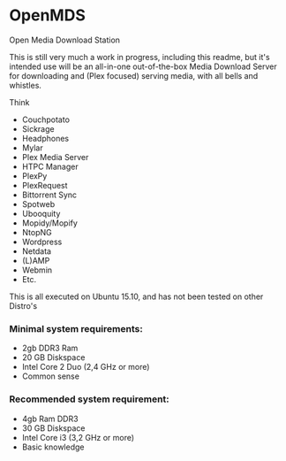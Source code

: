 # OpenMDS
Open Media Download Station

This is still very much a work in progress, including this readme, but it's intended use will be an all-in-one out-of-the-box Media Download Server for downloading and (Plex focused) serving media, with all bells and whistles.

Think
- Couchpotato
- Sickrage
- Headphones
- Mylar
- Plex Media Server
- HTPC Manager
- PlexPy
- PlexRequest
- Bittorrent Sync
- Spotweb
- Ubooquity
- Mopidy/Mopify
- NtopNG
- Wordpress
- Netdata
- (L)AMP
- Webmin
- Etc.

This is all executed on Ubuntu 15.10, and has not been tested on other Distro's

<h3>Minimal system requirements:</h3>

- 2gb DDR3 Ram
- 20 GB Diskspace
- Intel Core 2 Duo (2,4 GHz or more)
- Common sense

<h3> Recommended system requirement:</h3>

- 4gb Ram DDR3
- 30 GB Diskspace
- Intel Core i3 (3,2 GHz or more)
- Basic knowledge
